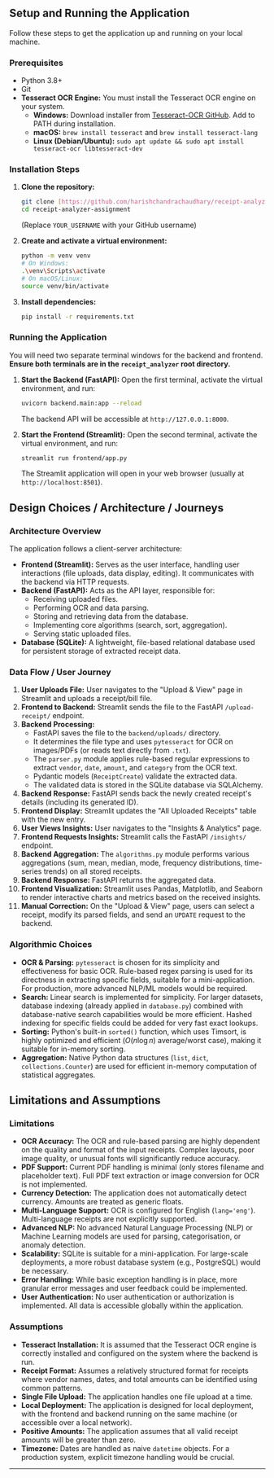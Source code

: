 ## Setup and Running the Application

Follow these steps to get the application up and running on your local machine.

### Prerequisites
* Python 3.8+
* Git
* **Tesseract OCR Engine:** You must install the Tesseract OCR engine on your system.
    * **Windows:** Download installer from [Tesseract-OCR GitHub](https://github.com/UB-Mannheim/tesseract/wiki). Add to PATH during installation.
    * **macOS:** `brew install tesseract` and `brew install tesseract-lang`
    * **Linux (Debian/Ubuntu):** `sudo apt update && sudo apt install tesseract-ocr libtesseract-dev`

### Installation Steps

1.  **Clone the repository:**
    ```bash
    git clone [https://github.com/harishchandrachaudhary/receipt-analyzer-assignment.git](https://github.com/harishchandrachaudhary/receipt-analyzer-assignment.git)
    cd receipt-analyzer-assignment
    ```
    (Replace `YOUR_USERNAME` with your GitHub username)

2.  **Create and activate a virtual environment:**
    ```bash
    python -m venv venv
    # On Windows:
    .\venv\Scripts\activate
    # On macOS/Linux:
    source venv/bin/activate
    ```

3.  **Install dependencies:**
    ```bash
    pip install -r requirements.txt
    ```

### Running the Application

You will need two separate terminal windows for the backend and frontend. **Ensure both terminals are in the `receipt_analyzer` root directory.**

1.  **Start the Backend (FastAPI):**
    Open the first terminal, activate the virtual environment, and run:
    ```bash
    uvicorn backend.main:app --reload
    ```
    The backend API will be accessible at `http://127.0.0.1:8000`.

2.  **Start the Frontend (Streamlit):**
    Open the second terminal, activate the virtual environment, and run:
    ```bash
    streamlit run frontend/app.py
    ```
    The Streamlit application will open in your web browser (usually at `http://localhost:8501`).

## Design Choices / Architecture / Journeys

### Architecture Overview
The application follows a client-server architecture:
* **Frontend (Streamlit):** Serves as the user interface, handling user interactions (file uploads, data display, editing). It communicates with the backend via HTTP requests.
* **Backend (FastAPI):** Acts as the API layer, responsible for:
    * Receiving uploaded files.
    * Performing OCR and data parsing.
    * Storing and retrieving data from the database.
    * Implementing core algorithms (search, sort, aggregation).
    * Serving static uploaded files.
* **Database (SQLite):** A lightweight, file-based relational database used for persistent storage of extracted receipt data.

### Data Flow / User Journey
1.  **User Uploads File:** User navigates to the "Upload & View" page in Streamlit and uploads a receipt/bill file.
2.  **Frontend to Backend:** Streamlit sends the file to the FastAPI `/upload-receipt/` endpoint.
3.  **Backend Processing:**
    * FastAPI saves the file to the `backend/uploads/` directory.
    * It determines the file type and uses `pytesseract` for OCR on images/PDFs (or reads text directly from `.txt`).
    * The `parser.py` module applies rule-based regular expressions to extract `vendor`, `date`, `amount`, and `category` from the OCR text.
    * Pydantic models (`ReceiptCreate`) validate the extracted data.
    * The validated data is stored in the SQLite database via SQLAlchemy.
4.  **Backend Response:** FastAPI sends back the newly created receipt's details (including its generated ID).
5.  **Frontend Display:** Streamlit updates the "All Uploaded Receipts" table with the new entry.
6.  **User Views Insights:** User navigates to the "Insights & Analytics" page.
7.  **Frontend Requests Insights:** Streamlit calls the FastAPI `/insights/` endpoint.
8.  **Backend Aggregation:** The `algorithms.py` module performs various aggregations (sum, mean, median, mode, frequency distributions, time-series trends) on all stored receipts.
9.  **Backend Response:** FastAPI returns the aggregated data.
10. **Frontend Visualization:** Streamlit uses Pandas, Matplotlib, and Seaborn to render interactive charts and metrics based on the received insights.
11. **Manual Correction:** On the "Upload & View" page, users can select a receipt, modify its parsed fields, and send an `UPDATE` request to the backend.

### Algorithmic Choices
* **OCR & Parsing:** `pytesseract` is chosen for its simplicity and effectiveness for basic OCR. Rule-based regex parsing is used for its directness in extracting specific fields, suitable for a mini-application. For production, more advanced NLP/ML models would be required.
* **Search:** Linear search is implemented for simplicity. For larger datasets, database indexing (already applied in `database.py`) combined with database-native search capabilities would be more efficient. Hashed indexing for specific fields could be added for very fast exact lookups.
* **Sorting:** Python's built-in `sorted()` function, which uses Timsort, is highly optimized and efficient ($O(n \log n)$ average/worst case), making it suitable for in-memory sorting.
* **Aggregation:** Native Python data structures (`list`, `dict`, `collections.Counter`) are used for efficient in-memory computation of statistical aggregates.

## Limitations and Assumptions

### Limitations
* **OCR Accuracy:** The OCR and rule-based parsing are highly dependent on the quality and format of the input receipts. Complex layouts, poor image quality, or unusual fonts will significantly reduce accuracy.
* **PDF Support:** Current PDF handling is minimal (only stores filename and placeholder text). Full PDF text extraction or image conversion for OCR is not implemented.
* **Currency Detection:** The application does not automatically detect currency. Amounts are treated as generic floats.
* **Multi-Language Support:** OCR is configured for English (`lang='eng'`). Multi-language receipts are not explicitly supported.
* **Advanced NLP:** No advanced Natural Language Processing (NLP) or Machine Learning models are used for parsing, categorisation, or anomaly detection.
* **Scalability:** SQLite is suitable for a mini-application. For large-scale deployments, a more robust database system (e.g., PostgreSQL) would be necessary.
* **Error Handling:** While basic exception handling is in place, more granular error messages and user feedback could be implemented.
* **User Authentication:** No user authentication or authorization is implemented. All data is accessible globally within the application.

### Assumptions
* **Tesseract Installation:** It is assumed that the Tesseract OCR engine is correctly installed and configured on the system where the backend is run.
* **Receipt Format:** Assumes a relatively structured format for receipts where vendor names, dates, and total amounts can be identified using common patterns.
* **Single File Upload:** The application handles one file upload at a time.
* **Local Deployment:** The application is designed for local deployment, with the frontend and backend running on the same machine (or accessible over a local network).
* **Positive Amounts:** The application assumes that all valid receipt amounts will be greater than zero.
* **Timezone:** Dates are handled as naive `datetime` objects. For a production system, explicit timezone handling would be crucial.
---
